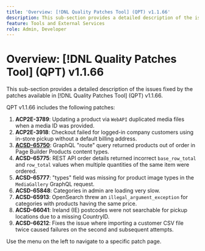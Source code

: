 ```yaml
---
title: 'Overview: [!DNL Quality Patches Tool] (QPT) v1.1.66'
description: This sub-section provides a detailed description of the issues fixed by the patches available in [!DNL Quality Patches Tool] (QPT) v1.1.66.
feature: Tools and External Services
role: Admin, Developer
---
```

# Overview: [!DNL Quality Patches Tool] (QPT) v1.1.66

This sub-section provides a detailed description of the issues fixed by the patches available in [!DNL Quality Patches Tool] (QPT) v1.1.66.

QPT v1.1.66 includes the following patches:
1. **ACP2E-3789**: Updating a product via `WebAPI` duplicated media files when a media ID was provided.
1. **ACP2E-3918**: Checkout failed for logged-in company customers using in-store pickup without a default billing address.
1. **[ACSD-65750](/help/tools/quality-patches-tool/patches-available-in-qpt/v1-1-66/acsd-65750-graphql-route-query-returned-products-out-of-order-in-page-builder-products-content-types.md)**: GraphQL "route" query returned products out of order in Page Builder Products content types.
1. **ACSD-65775**: REST API order details returned incorrect `base_row_total` and `row_total` values when multiple quantities of the same item were ordered.
1. **ACSD-65777**: "types" field was missing for product image types in the `MediaGallery` GraphQL request.
1. **ACSD-65848**: Categories in admin are loading very slow.
1. **ACSD-65913**: OpenSearch threw an `illegal_argument_exception` for categories with products having the same price.
1. **ACSD-66041**: Ireland (IE) postcodes were not searchable for pickup locations due to a missing CountryID.
1. **ACSD-66212**: Fixes the issue where importing a customer CSV file twice caused failures on the second and subsequent attempts.

Use the menu on the left to navigate to a specific patch page.
